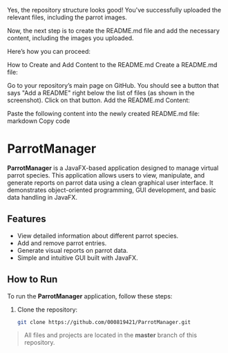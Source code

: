 
Yes, the repository structure looks good! You've successfully uploaded the relevant files, including the parrot images.

Now, the next step is to create the README.md file and add the necessary content, including the images you uploaded.

Here’s how you can proceed:

How to Create and Add Content to the README.md
Create a README.md file:

Go to your repository’s main page on GitHub.
You should see a button that says "Add a README" right below the list of files (as shown in the screenshot).
Click on that button.
Add the README.md Content:

Paste the following content into the newly created README.md file:
markdown
Copy code
# ParrotManager

**ParrotManager** is a JavaFX-based application designed to manage virtual parrot species. This application allows users to view, manipulate, and generate reports on parrot data using a clean graphical user interface. It demonstrates object-oriented programming, GUI development, and basic data handling in JavaFX.

## Features

- View detailed information about different parrot species.
- Add and remove parrot entries.
- Generate visual reports on parrot data.
- Simple and intuitive GUI built with JavaFX.

## How to Run

To run the **ParrotManager** application, follow these steps:

1. Clone the repository:
   ```bash
   git clone https://github.com/000819421/ParrotManager.git

> All files and projects are located in the **master** branch of this repository.
